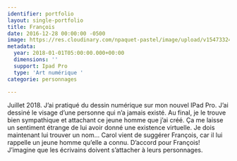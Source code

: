 ```yaml
---
identifier: portfolio
layout: single-portfolio
title: François
date: 2016-12-28 00:00:00 -0500
image: https://res.cloudinary.com/npaquet-pastel/image/upload/v1547332439/39021265_2145882975680938_4980565460807319552_n.jpg
metadata:
  year: 2018-01-01T05:00:00.000+00:00
  dimensions: ''
  support: Ipad Pro
  type: 'Art numérique '
categorie: personnages

---
```

Juillet 2018. J’ai pratiqué du dessin numérique sur mon nouvel IPad Pro. J’ai dessiné le visage d’une personne qui n’a jamais existé. Au final, je le trouve bien sympathique et attachant ce jeune homme que j’ai créé. Ça me laisse un sentiment étrange de lui avoir donné une existence virtuelle. Je dois maintenant lui trouver un nom... Carol vient de suggérer François, car il lui rappelle un jeune homme qu’elle a connu. D’accord pour François! J’imagine que les écrivains doivent s’attacher à leurs personnages.